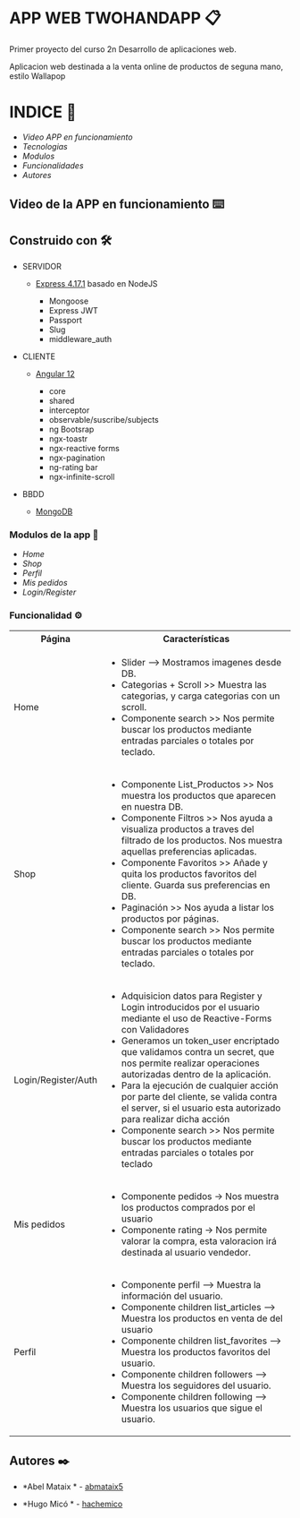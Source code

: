 




# APP WEB TWOHANDAPP 📋


Primer proyecto del curso 2n Desarrollo de aplicaciones web.

Aplicacion web destinada a la venta online de productos de seguna mano, estilo Wallapop


# INDICE 📌


*  *Video APP en funcionamiento* 
*  *Tecnologias* 
*  *Modulos* 
*  *Funcionalidades*
*  *Autores*


## Video de la APP en funcionamiento ⌨️





## Construido con 🛠️


 * SERVIDOR

     * [Express 4.17.1](https://expressjs.com/es/) basado en NodeJS

        * Mongoose 
        * Express JWT
        * Passport
        * Slug
        * middleware_auth
 
* CLIENTE

    * [Angular 12](https://angular.io/)

        * core 
        * shared 
        * interceptor 
        * observable/suscribe/subjects
        * ng Bootsrap
        * ngx-toastr
        * ngx-reactive forms
        * ngx-pagination
        * ng-rating bar
        * ngx-infinite-scroll


* BBDD

    * [MongoDB](https://www.mongodb.com/)



  




### Modulos de la app 🔩

* *Home* 
* *Shop* 
* *Perfil* 
* *Mis pedidos*
* *Login/Register*


### Funcionalidad ⚙️

<table>
    <tr>
        <th>Página</th>
        <th>Características</th>
    </tr>
    <tr>
        <td>Home</td>
        <td>
            <ul>
                <li>Slider -->  Mostramos imagenes desde DB.</li>
                <li>Categorias + Scroll >> Muestra las categorias, y carga categorias con un scroll.</li>
                 <li>Componente search >> Nos permite buscar los productos mediante entradas parciales o totales por teclado.</li>
            </ul>
        </td>
    </tr>
    <tr>
        <td>Shop</td>
        <td>
            <ul>
                <li>Componente List_Productos >> Nos muestra los productos que aparecen en nuestra DB.</li>
                <li>Componente Filtros >> Nos ayuda a visualiza productos a traves del filtrado de los productos. Nos muestra aquellas preferencias aplicadas.</li>
                <li>Componente Favoritos >> Añade y quita los productos favoritos del cliente. Guarda sus preferencias en DB.</li>
                <li>Paginación >> Nos ayuda a listar los productos por páginas.</li>
                <li>Componente search >> Nos permite buscar los productos mediante entradas parciales o totales por teclado.</li>
            </ul>
        </td>
    </tr> 
      <tr>
        <td>Login/Register/Auth</td>
        <td>
            <ul>
                <li>Adquisicion datos para Register y Login introducidos por el usuario mediante el uso de Reactive-Forms con Validadores</li>
                <li>Generamos un token_user encriptado que validamos contra un secret, que nos permite realizar operaciones autorizadas dentro de la aplicación.</li>
                <li>Para la ejecución de cualquier acción por parte del cliente, se valida contra el server, si el usuario esta autorizado para realizar dicha acción</li>
                <li>Componente search >> Nos permite buscar los productos mediante entradas parciales o totales por teclado</li>
            </ul>
        </td>
    </tr> 
        <tr>
        <td>Mis pedidos</td>
        <td>
            <ul>
                <li>Componente pedidos -> Nos muestra los productos comprados por el usuario</li>
                <li>Componente rating -> Nos permite valorar la compra, esta valoracion irá destinada al usuario vendedor.</li>
            </ul>
        </td>
    </tr> 
       <tr>
        <td>Perfil</td>
        <td>
            <ul>
                <li>Componente perfil -->  Muestra la información del usuario.</li>
                <li>Componente children list_articles --> Muestra los productos en venta de del usuario</li>
                <li>Componente children list_favorites --> Muestra los productos favoritos del usuario.</li>
                <li>Componente children followers --> Muestra los seguidores del usuario.</li>
                  <li>Componente children following --> Muestra los usuarios que sigue el usuario.</li>
            </ul>
        </td>
    </tr>
</table>



## Autores ✒️



* *Abel Mataix * - [abmataix5](https://github.com/abmataix5/)

* *Hugo Micó  * - [hachemico](https://github.com/hachemico/)
